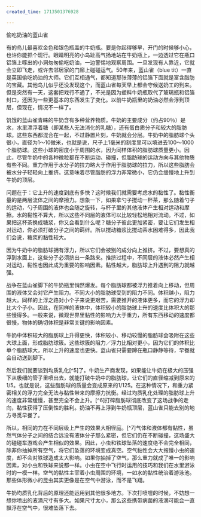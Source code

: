 ```yaml
---
created_time: 1713501376928

---
```

偷吃奶油的蓝山雀

有的鸟儿最喜欢金色和银色瓶盖的牛奶瓶。要是你起得够早，开门的时候够小心，也许你能抓个现行。眼睛明亮的小鸟趾高气扬地站在牛奶瓶上，一边透过它在瓶口铝箔上啄出的小洞匆匆偷吃奶油，一边警惕地观察周围。一旦发现有人靠近，它就会立即飞走，或许去邻居家的门廊上碰碰运气。50年来，蓝山雀（blue tit）一直是英国偷吃奶油的大师。它们互相通气，都知道那张薄薄的铝箔下面就是富含脂肪的宝藏。其他鸟儿似乎还没发现这个，而蓝山雀每天早上都会守候送奶工的到来。但是突然有一天，这套把戏行不通了，不光是因为塑料牛奶瓶取代了玻璃瓶和铝箔封口，还因为一些更基本的东西发生了变化。以前牛奶瓶里的奶油必然会浮到顶层，但现在，情况不一样了。

饥饿的蓝山雀青睐的牛奶含有多种营养物质。牛奶的主要成分（约占90％）是水，水里漂浮着糖（即某些人无法消化的乳糖），还有蛋白质分子和较大的脂肪球。这些东西都混合在一起，不过静置片刻，牛奶就会分层。牛奶中的脂肪球个头很小，直径为1～10微米，也就是说，尺子上1毫米的刻度里可以填进去100～1000个脂肪球。这些小球的密度小于周围的水，因为同样体积的脂肪球质量更小。因此，尽管牛奶中的各种微粒都在不断运动、碰撞，但脂肪球的运动方向与其他物质有些不同。重力作用于水分子的拉力略大于作用于脂肪球的拉力，所以这些脂肪会被水分子轻轻向上推挤。这意味着尽管脂肪的浮力非常微小，它仍会缓慢地上升到牛奶的顶层。

问题在于：它上升的速度到底有多快？这时候我们就需要考虑水的黏性了。黏性衡量的是两层流体之间的摩擦力。想象一下，如果拿勺子搅动一杯茶，那么随着勺子的运动，勺子周围的液体也会随之旋转，与杯子里的其他液体产生相对运动和摩擦。水的黏性不算大，所以这些不同层的液体可以比较轻松地相对流动。不过，如果把这杯茶换成糖浆，你又会看到什么呢？糖分子彼此更加紧密，要让它们发生相对运动，你必须打破分子之间的羁绊。所以搅动糖浆比搅动茶水困难得多，因此我们会说，糖浆的黏性较大。

因为牛奶中的脂肪球拥有浮力，所以它们会被别的成分向上推挤。不过，要想真的浮到水面上，这些分子必须挤出一条路来。推挤过程中，不同层的液体必然产生相对运动，黏性也因此成为重要的影响因素。黏性越大，脂肪球上升遇到的阻力就越强。

战争在蓝山雀脚下的牛奶瓶里悄然爆发。每个脂肪球都被浮力推着向上移动，但周围的液体又会对它产生阻力。不同大小的脂肪球受到的阻力不同。体积越小，阻力越大。同样的上浮之路对小个子来说更艰苦，需要推开的液体更多，而它的浮力却比大个子小。因此，在同样的液体中，体积较小的脂肪球上升的速度比体积大的那些慢得多。一般来说，微观世界里黏性的影响力大于重力，所有东西移动的速度都很慢，物体的确切体积是非常关键的影响因素。

牛奶中体积较大的脂肪球上升得更快，体积较小、移动较慢的脂肪球会吸附在这些大球上面，形成脂肪球簇。这些球簇的阻力／浮力比相对更小，因为它们的体积比单个脂肪球大，所以上升的速度也更快。蓝山雀只需要蹲在瓶口静静等待，早餐就会自动送到脚下。

然后我们就要谈到均质乳化[^5]了。牛奶生产商发现，如果能让牛奶在极大的压强下从极细的管子里喷出去，就能打破牛奶中的脂肪球，让它们的直径缩减到原来的1/5。也就是说，这些脂肪球的质量会变成原来的1/125。在这种情况下，和重力紧密相关的浮力完全无法与黏性带来的摩擦力抗衡。经过均质乳化处理的脂肪球上升的速度非常缓慢，甚至完全不会上升。[^6]打碎脂肪球彻底改变了这场战争的走向，黏性获得了压倒性的胜利。奶油不再上浮到牛奶瓶顶层，蓝山雀只能去别的地方寻觅早餐了。

所以，相同的力在不同层级上产生的效果大相径庭。[^7]气体和液体都有黏性，虽然气体分子之间的结合远没有液体分子那么紧密，但它们仍在不断碰撞，这场盛大的碰碰车游戏会产生相似的效果。因此，小虫和铁球坠落的速度绝不会完全相同，除非你抽掉所有空气，将它们坠落的环境变成真空。空气黏性会大大拖慢小虫的速度，却不会对铁球造成太大影响。如果你抽掉了空气，那么重力就成了唯一的影响因素，对小虫和铁球来说都一样。小虫在空中飞行时运用的技巧和我们在水里游泳时的一模一样。空气的黏性主宰着小虫周围的环境，一如水的黏性统治着游泳池。那些体形微小的昆虫其实更像是在空气中游泳，而不是飞翔。

牛奶均质乳化背后的原理还能运用到其他很多地方。下次打喷嚏的时候，不妨想一想你喷出的液滴尺寸有多大。如果尺寸太小，那么这些携带病菌的液滴可能会一直飘浮在空气中，很难坠落下去。